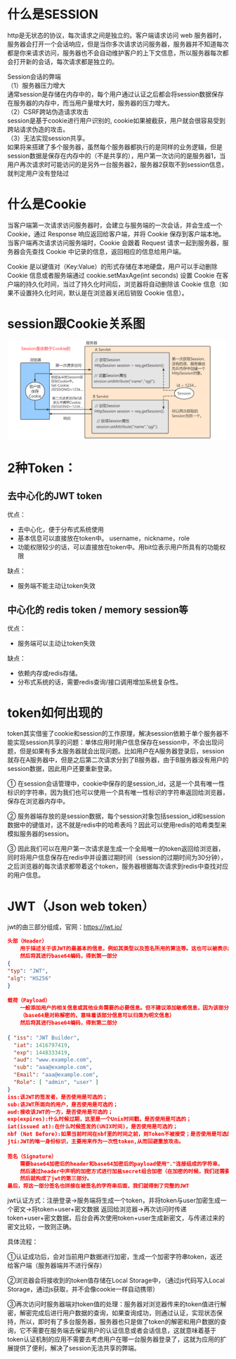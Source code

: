 # 什么是SESSION
http是无状态的协议，每次请求之间是独立的。客户端请求访问 web 服务器时，服务器会打开一个会话响应，但是当你多次请求访问服务器，服务器并不知道每次都是你来请求访问，服务器也不会自动维护客户的上下文信息，所以服务器每次都会打开新的会话，每次请求都是独立的。

Session会话的弊端  
（1）服务器压力增大  
通常session是存储在内存中的，每个用户通过认证之后都会将session数据保存在服务器的内存中，而当用户量增大时，服务器的压力增大。  
（2）CSRF跨站伪造请求攻击  
session是基于cookie进行用户识别的, cookie如果被截获，用户就会很容易受到跨站请求伪造的攻击。  
（3）无法实现session共享。  
如果将来搭建了多个服务器，虽然每个服务器都执行的是同样的业务逻辑，但是session数据是保存在内存中的（不是共享的），用户第一次访问的是服务器1，当用户再次请求时可能访问的是另外一台服务器2，服务器2获取不到session信息，就判定用户没有登陆过

# 什么是Cookie
当客户端第一次请求访问服务器时，会建立与服务端的一次会话，并会生成一个Cookie，通过 Response 响应返回给客户端，并将 Cookie 保存到客户端本地。当客户端再次请求访问服务端时，Cookie 会跟着 Request 请求一起到服务器，服务器会先查找 Cookie 中记录的信息，返回相应的信息给用户端。

Cookie 是以键值对（Key:Value）的形式存储在本地硬盘，用户可以手动删除 Cookie 信息或者服务端通过 cookie.setMaxAge(int seconds) 设置 Cookie 在客户端的持久化时间，当过了持久化时间后，浏览器将自动删除该 Cookie 信息（如果不设置持久化时间，默认是在浏览器关闭后销毁 Cookie 信息）。

# session跟Cookie关系图
![](pic/session_01.png)


# 2种Token：
## 去中心化的JWT token  
优点：  
- 去中心化，便于分布式系统使用  
- 基本信息可以直接放在token中。 username，nickname，role  
- 功能权限较少的话，可以直接放在token中。用bit位表示用户所具有的功能权限  

缺点：
- 服务端不能主动让token失效

## 中心化的 redis token / memory session等
优点：
- 服务端可以主动让token失效  

缺点：  
- 依赖内存或redis存储。
- 分布式系统的话，需要redis查询/接口调用增加系统复杂性。


# token如何出现的

token其实借鉴了cookie和session的工作原理，解决session依赖于单个服务器不能实现session共享的问题：单体应用时用户信息保存在session中，不会出现问题，但是如果有多太服务器就会出现问题。比如用户在A服务器登录后，session就存在A服务器中，但是之后第二次请求分到了B服务器，由于B服务器没有用户的session数据，因此用户还要重新登录。

① 在session会话管理中，cookie中保存的是session_id，这是一个具有唯一性标识的字符串，因为我们也可以使用一个具有唯一性标识的字符串返回给浏览器，保存在浏览器内存中。

② 服务器端存放的是session数据，每个session对象包括session_id和session数据中的键值对，这不就是redis中的哈希表吗？因此可以使用redis的哈希类型来模拟服务器的session。

③ 因此我们可以在用户第一次请求是生成一个全局唯一的token返回给浏览器，同时将用户信息保存在redis中并设置过期时间（session的过期时间为30分钟），之后浏览器的每次请求都带着这个token，服务器根据每次请求到redis中查找对应的用户信息。

# JWT（Json web token）
jwt的由三部分组成，官网：https://jwt.io/
```json
头部（Header）
    用于描述关于该JWT的最基本的信息，例如其类型以及签名所用的算法等。这也可以被表示成一个JSON对象。
    然后将其进行base64编码，得到第一部分
{
"typ": "JWT",
"alg": "HS256"
}

载荷（Payload）
    一般添加用户的相关信息或其他业务需要的必要信息。但不建议添加敏感信息，因为该部分在客户端可解密
    （base64是对称解密的，意味着该部分信息可以归类为明文信息）
    然后将其进行base64编码，得到第二部分

{ "iss": "JWT Builder", 
  "iat": 1416797419, 
  "exp": 1448333419, 
  "aud": "www.example.com", 
  "sub": "aaa@example.com", 
  "Email": "aaa@example.com", 
  "Role": [ "admin", "user" ] 
}
iss:该JWT的签发者，是否使用是可选的；
sub:该JWT所面向的用户，是否使用是可选的；
aud:接收该JWT的一方，是否使用是可选的；
exp(expires):什么时候过期，这里是一个Unix时间戳，是否使用是可选的；
iat(issued at):在什么时候签发的(UNIX时间)，是否使用是可选的；
nbf (Not Before):如果当前时间在nbf里的时间之前，则Token不被接受；是否使用是可选的；
jti:JWT的唯一身份标识，主要用来作为一次性token,从而回避重放攻击。

签名（Signature）
    需要base64加密后的header和base64加密后的payload使用"."连接组成的字符串，
    然后通过header中声明的加密方式进行加盐secret组合加密（在加密的时候，我们还需要提供一个密钥（secret），加盐secret组合加密）
    然后就构成了jwt的第三部分。
最后，将这一部分签名也拼接在被签名的字符串后面，我们就得到了完整的JWT

```
jwt认证方式：注册登录->服务端将生成一个token，并将token与user加密生成一个密文->将token+user+密文数据 返回给浏览器->再次访问时传递token+user+密文数据，后台会再次使用token+user生成新密文，与传递过来的密文比较，一致则正确。

具体流程：

①认证成功后，会对当前用户数据进行加密，生成一个加密字符串token，返还给客户端（服务器端并不进行保存）

②浏览器会将接收到的token值存储在Local Storage中，（通过js代码写入Local Storage，通过js获取，并不会像cookie一样自动携带）

③再次访问时服务器端对token值的处理：服务器对浏览器传来的token值进行解密，解密完成后进行用户数据的查询，如果查询成功，则通过认证，实现状态保持，所以，即时有了多台服务器，服务器也只是做了token的解密和用户数据的查询，它不需要在服务端去保留用户的认证信息或者会话信息，这就意味着基于token认证机制的应用不需要去考虑用户在哪一台服务器登录了，这就为应用的扩展提供了便利，解决了session无法共享的弊端。
